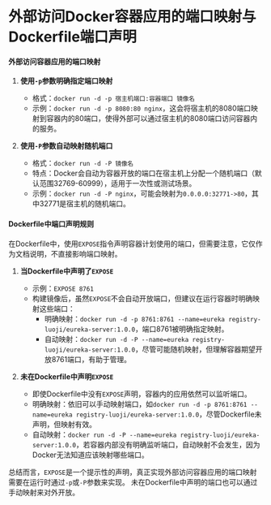 # 外部访问Docker容器应用的端口映射与Dockerfile端口声明

#### 外部访问容器应用的端口映射

1. **使用`-p`参数明确指定端口映射**
   - 格式：`docker run -d -p 宿主机端口:容器端口 镜像名`
   - 示例：`docker run -d -p 8080:80 nginx`，这会将宿主机的8080端口映射到容器内的80端口，使得外部可以通过宿主机的8080端口访问容器内的服务。

2. **使用`-P`参数自动映射随机端口**
   - 格式：`docker run -d -P 镜像名`
   - 特点：Docker会自动为容器开放的端口在宿主机上分配一个随机端口（默认范围32769-60999），适用于一次性或测试场景。
   - 示例：`docker run -d -P nginx`，可能会映射为`0.0.0.0:32771->80`，其中32771是宿主机的随机端口。

#### Dockerfile中端口声明规则

在Dockerfile中，使用`EXPOSE`指令声明容器计划使用的端口，但需要注意，它仅作为文档说明，不直接影响端口映射。

1. **当Dockerfile中声明了`EXPOSE`**
   - 示例：`EXPOSE 8761`
   - 构建镜像后，虽然`EXPOSE`不会自动开放端口，但建议在运行容器时明确映射这些端口：
     - 明确映射：`docker run -d -p 8761:8761 --name=eureka registry-luoji/eureka-server:1.0.0`，端口8761被明确指定映射。
     - 自动映射：`docker run -d -P --name=eureka registry-luoji/eureka-server:1.0.0`，尽管可能随机映射，但理解容器期望开放8761端口，有助于管理。

2. **未在Dockerfile中声明`EXPOSE`**
   - 即使Dockerfile中没有`EXPOSE`声明，容器内的应用依然可以监听端口。
   - 明确映射：依旧可以手动映射端口，如`docker run -d -p 8761:8761 --name=eureka registry-luoji/eureka-server:1.0.0`，尽管Dockerfile未声明，但映射有效。
   - 自动映射：`docker run -d -P --name=eureka registry-luoji/eureka-server:1.0.0`，若容器内部没有明确监听端口，自动映射不会发生，因为Docker无法知道应该映射哪些端口。

总结而言，`EXPOSE`是一个提示性的声明，真正实现外部访问容器应用的端口映射需要在运行时通过`-p`或`-P`参数来实现。
未在Dockerfile中声明的端口也可以通过手动映射来对外开放。